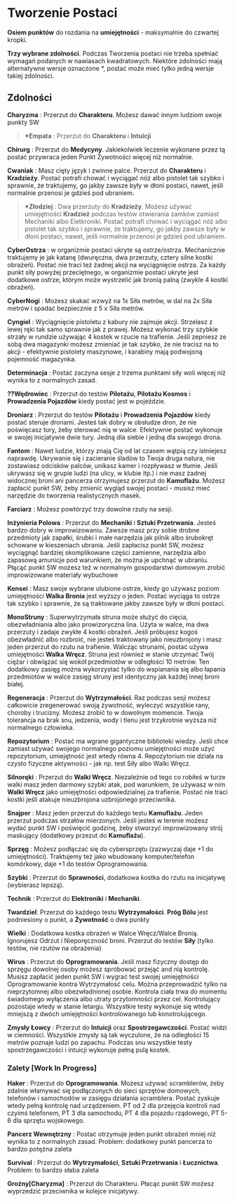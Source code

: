 
<h1>Tworzenie Postaci</h1>

**Osiem punktów** do rozdania na **umiejętności** - maksymalnie do czwartej kropki.

**Trzy wybrane zdolności**. Podczas Tworzenia postaci nie trzeba spełniać wymagań podanych w nawiasach kwadratowych. Niektóre zdolności mają alternatywne wersje oznaczone *, postać może mieć tylko jedną wersje takiej zdolności.

<h2>Zdolności</h2>

**Charyzma** : Przerzut do **Charakteru**. Możesz dawać innym ludziom swoje punkty SW
>
>**\*Empata** : Przerzut do **Charakteru** i **Intuicji**
>
**Chirurg** : Przerzut do **Medycyny**. Jakiekolwiek leczenie wykonane przez tą postać przywraca jeden Punkt Żywotności więcej niż normalnie.

**Cwaniak** : Masz cięty język i zwinne palce. Przerzut do **Charakteru** i **Kradzieży**. Postać potrafi chować i wyciągać nóż albo pistolet tak szybko i sprawnie, że traktujemy, go jakby zawsze były w dłoni postaci, nawet, jeśli normalnie przenosi je gdzieś pod ubraniem. 
>
>**\*Złodziej** : Dwa przerzuty do **Kradzieży**. Możesz używać umiejętności **Kradzież** podczas testów otwierania zamków zamiast Mechaniki albo Eletkroniki. Postać potrafi chować i wyciągać nóż albo pistolet tak szybko i sprawnie, że traktujemy, go jakby zawsze były w dłoni postaci, nawet, jeśli normalnie przenosi je gdzieś pod ubraniem. 
>
**CyberOstrza** : w organizmie postaci ukryte są ostrze/ostrza. Mechanicznie traktujemy je jak katanę (dwuręczna, dwa przerzuty, cztery silne kostki obrażeń). Postać nie traci też żadnej akcji na wyciągnięcie ostrza. Za każdy punkt siły powyżej przeciętnego, w organizmie postaci ukryte jest dodatkowe ostrze, którym może wystrzelić jak bronią palną (zwykle 4 kostki obrażeń).

**CyberNogi** : Możesz skakać wzwyż na 1x Siła metrów, w dal na 2x Siła metrów i spadać bezpiecznie z 5 x Siła metrów.

 **Cyngiel** : Wyciągnięcie pistoletu z kabury nie zajmuje akcji. Strzelasz z lewej ręki tak samo sprawnie jak z prawej. Możesz wykonać trzy szybkie strzały w rundzie używając 4 kostek w rzucie na trafienie. Jeśli zepniesz ze sobą dwa magazynki możesz zmieniać je tak szybko, że nie tracisz na to akcji - efektywnie pistolety maszynowe, i karabiny mają podwojoną pojemność magazynka.

**Determinacja** : Postać zaczyna sesje z trzema punktami siły woli więcej niż wynika to z normalnych zasad.

**??Wędrowiec** : Przerzut do testów **Pilotażu**, **Pilotażu Kosmos** i **Prowadzenia Pojazdów** kiedy postać jest w pojeździe.

**Droniarz** : Przerzut do testów **Pilotażu** i **Prowadzenia Pojazdów** kiedy postać steruje dronami. Jesteś tak dobry w obsłudze dron, że nie poświęcasz tury, żeby sterować nią w walce. Efektywnie postać wykonuje w swojej inicjatywie dwie tury. Jedną dla siebie i jedną dla swojego drona.

**Fantom** : Nawet ludzie, którzy znają Cię od lat czasem wątpią czy istniejesz naprawdę. Ukrywanie się i zacieranie śladów to Twoja druga natura, nie zostawiasz odcisków palców, unikasz kamer i rozpływasz w tłumie. Jeśli ukrywasz się w grupie ludzi (na ulicy, w klubie itp.) i nie masz żadnej widocznej broni ani pancerza otrzymujesz przerzut do **Kamuflażu**. Możesz zapłacić punkt SW, żeby zmienić wygląd swojej postaci - musisz mieć narzędzie do tworzenia realistycznych masek.

**Farciarz** : Możesz powtórzyć trzy dowolne rzuty na sesji.

**Inżynieria Polowa** : Przerzut do **Mechaniki** i **Sztuki Przetrwania**. Jesteś bardzo dobry w improwizowaniu. Zawsze masz przy sobie drobne przedmioty jak zapałki, śrubki i małe narzędzia jak pilnik albo śrubokręt schowane w kieszeniach ubrania. Jeśli zapłacisz punkt SW, możesz wyciągnąć bardziej skomplikowane części zamienne, narzędzia albo zapasową amunicje pod warunkiem, że można je upchnąć w ubraniu. Płącąć punkt SW możesz też w normalnym gospodarstwi domowym zrobić improwizowane materiały wybuchowe

**Kensei** : Masz swoje wybrane ulubione ostrze, kiedy go używasz poziom umiejętności **Walka Bronia** jest wyższy o jeden. Postać wyciąga to ostrze tak szybko i sprawnie, że są traktowane jakby zawsze były w dłoni postaci.

**MonoStruny** : Superwytrzymała struna może służyć do cięcia, obezwładniania albo jako prowizoryczna lina. Użyta w walce, ma dwa przerzuty i zadaje zwykłe 4 kostki obrażeń. Jeśli próbujesz kogoś obezwładnić albo rozbroić, nie jesteś traktowany jako nieuzbrojony i masz jeden przerzut do rzutu na trafienie. Walcząc strunami, postać używa umiejętności **Walka Wręcz**. Struna jest również w stanie utrzymać Twój ciężar i obwiązać się wokół przedmiotów w odległości 10 metrów. Ten dodatkowy zasięg można wykorzystać tylko do wspianania się albo łapania przedmiotów w walce zasięg struny jest identyczny jak każdej innej broni białej.

**Regeneracja** : Przerzut do **Wytrzymałości**. Raz podczas sesji możesz całkowicie zregenerować swoją żywotność, wyleczyć wszystkie rany, choroby i trucizny. Możesz zrobić to w dowolnym momencie. Twoja tolerancja na brak snu, jedzenia, wody i tlenu jest trzykrotnie wyższa niż normalnego człowieka.

**Repozytorium** : Postać ma wgrane gigantyczne biblioteki wiedzy. Jeśli chce zamiast używać swojego normalnego poziomu umiejętności może użyć repozytorium, umiejętność jest wtedy równa 4. Repozytorium nie działa na czysto fizyczne aktywności - jak np. test Siły albo Walki Wręcz.

**Silnoręki** : Przerzut do **Walki Wręcz**. Niezależnie od tego co robiłeś w turze walki masz jeden darmowy szybki atak, pod warunkiem, że używasz w nim **Walki Wręcz** jako umiejętności odpowiedzialnej za trafienie. Postać nie traci kostki jeśli atakuje nieuzbrojona uzbrojonego przeciwnika.

**Snajper** : Masz jeden przerzut do każdego testu **Kamuflażu**. Jeden przerzut podczas strzałów mierzonych. Jeśli jesteś w terenie możesz wydać punkt SW i poświęcić godzinę, żeby stworzyć improwizowany strój maskujący (dodatkowy przezut do **Kamuflażu**).

**Sprzęg** : Możesz podłączać się do cybersprzętu (zazwyczaj daje +1 do umiejętności). Traktujemy też jako wbudowany komputer/telefon komórkowy, daje +1 do testów Oprogramowania.

**Szybki** : Przerzut do **Sprawności**, dodatkowa kostka do rzutu na inicjatywę (wybierasz lepszą).

**Technik** : Przerzut do **Elektroniki** i **Mechaniki**.

**Twardziel**: Przerzut do każdego testu **Wytrzymałości**. **Próg Bólu** jest podniesiony o punkt, a **Żywotność** o dwa punkty

**Wielki** : Dodatkowa kostka obrażeń w Walce Wręcz/Walce Bronią. Ignorujesz Odrzut i Nieporęczność broni. Przerzut do testów **Siły** (tylko testów, nie rzutów na obrażenia)

**Wirus** : Przerzut do **Oprogramowania**. Jeśli masz fizyczny dostęp do sprzęgu dowolnej osoby możesz spróbować przejąć and nią kontrolę. Musisz zapłacić jeden punkt SW i wygrać test swojej umiejętności Oprogramowanie kontra Wytrzymałość celu. Można przeprowadzić tylko na nieprzytomnej albo obezwładnionej osobie. Kontrola ciała trwa do momentu świadomego wyłączenia albo utraty przytomności przez cel. Kontrolujący pozostaje wtedy w stanie letargu. Wszystkie testy wykonuje się wtedy mniejszą z dwóch umiejętności kontrolowanego lub konotrolującego. 

**Zmysły Łowcy** : Przerzut do **Intuicji** oraz **Spostrzegawczości**. Postać widzi w ciemności. Wszystkie zmysły są tak wyczulone, że na odległości 15 metrów poznaje ludzi po zapachu. Podczas snu wszystkie testy spostrzegawczości i intuicji wykonuje pełną pulą kostek.

<h3>Zalety [Work In Progress]</h3>

**Haker** : Przerzut do **Oprogramowania**. Możesz używać scramblerów, żeby zdalnie włamywać się podłączonych do sieci sprzętów domowych, telefonów i samochodów w zasięgu działania scramblera. Postać zyskuje wtedy pełną kontrolę nad urządzeniem. PT od 2 dla przejęcia kontroli nad czyimś telefonem, PT 3 dla samochodu, PT 4 dla pojazdu rządowego, PT 5-6 dla sprzętu wojskowego.

**Pancerz Wewnętrzny** : Postać otrzymuje jeden punkt obrażeń mniej niż wynika to z normalnych zasad. Problem: dodatkowy punkt pancerza to bardzo potężna zaleta

**Survival** : Przerzut do **Wytrzymałości**, **Sztuki Przetrwania** i **Łucznictwa**. Problem: to bardzo słaba zaleta

**Groźny[Charyzma]** : Przerzut do Charakteru. Płacąc punkt SW możesz wyprzedzić przeciwnika w kolejce inicjatywy.


